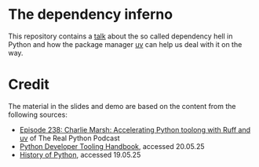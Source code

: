# The dependency inferno

This repository contains a [talk](https://sunnivin.github.io/a-new-core/talk/slides.html) about the so called dependency hell in Python and how the package manager [uv](https://docs.astral.sh/uv/) can help us deal with it on the way. 



# Credit

The material in the slides and demo are based on the content from the following sources:

- [Episode 238: Charlie Marsh: Accelerating Python toolong with Ruff and uv](https://realpython.com/podcasts/rpp/238/) of The Real Python Podcast
- [Python Developer Tooling Handbook](https://pydevtools.com/handbook/), accessed 20.05.25
- [History of Python](https://en.wikipedia.org/wiki/History_of_Python), accessed 19.05.25
